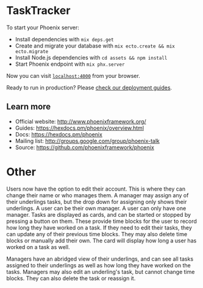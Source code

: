 # TaskTracker

To start your Phoenix server:

  * Install dependencies with `mix deps.get`
  * Create and migrate your database with `mix ecto.create && mix ecto.migrate`
  * Install Node.js dependencies with `cd assets && npm install`
  * Start Phoenix endpoint with `mix phx.server`

Now you can visit [`localhost:4000`](http://localhost:4000) from your browser.

Ready to run in production? Please [check our deployment guides](https://hexdocs.pm/phoenix/deployment.html).

## Learn more

  * Official website: http://www.phoenixframework.org/
  * Guides: https://hexdocs.pm/phoenix/overview.html
  * Docs: https://hexdocs.pm/phoenix
  * Mailing list: http://groups.google.com/group/phoenix-talk
  * Source: https://github.com/phoenixframework/phoenix

# Other

Users now have the option to edit their account. This is where they
can change their name or who manages them. A manager may assign any
of their underlings tasks, but the drop down for assigning only shows
their underlings. A user can be their own manager. A user can only
have one manager. Tasks are displayed as cards, and can be started
or stopped by pressing a button on them. These provide time blocks
for the user to record how long they have worked on a task. If they
need to edit their tasks, they can update any of their previous time
blocks. They may also delete time blocks or manually add their own.
The card will display how long a user has worked on a task as well.

Managers have an abridged view of their underlings, and can see all
tasks assigned to their underlings as well as how long they have
worked on the tasks. Managers may also edit an underling's task, but
cannot change time blocks. They can also delete the task or reassign
it.

